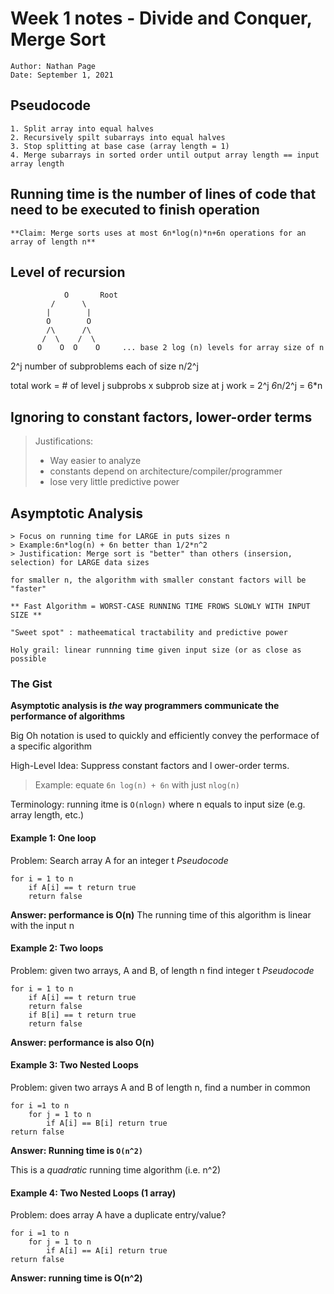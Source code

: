  # Week 1 notes - Divide and Conquer, Merge Sort
    Author: Nathan Page
    Date: September 1, 2021

## Pseudocode 
 
    1. Split array into equal halves 
    2. Recursively spilt subarrays into equal halves
    3. Stop splitting at base case (array length = 1)
    4. Merge subarrays in sorted order until output array length == input array length 


    

 
## Running time is the number of lines of code that need to be executed to finish operation 

    **Claim: Merge sorts uses at most 6n*log(n)*n+6n operations for an array of length n**


## Level of recursion 
 
                O       Root
             /      \
            |        |
            O        O
            /\      /\
           /  \    /  \
          O    O  O    O     ... base 2 log (n) levels for array size of n

2^j number of subproblems each of size n/2^j 

total work = # of level j subprobs x subprob size at j 
work = 2^j *6*n/2^j = 6*n

## Ignoring to constant factors, lower-order terms
 > Justifications:
 > * Way easier to analyze
 > * constants depend on architecture/compiler/programmer
 > * lose very little predictive power


## Asymptotic Analysis 

    > Focus on running time for LARGE in puts sizes n
    > Example:6n*log(n) + 6n better than 1/2*n^2
    > Justification: Merge sort is "better" than others (insersion, selection) for LARGE data sizes

    for smaller n, the algorithm with smaller constant factors will be "faster"

    ** Fast Algorithm = WORST-CASE RUNNING TIME FROWS SLOWLY WITH INPUT SIZE **

    "Sweet spot" : matheematical tractability and predictive power

    Holy grail: linear runnning time given input size (or as close as possible

### The Gist
**Asymptotic analysis is _the_ way programmers communicate the performance of algorithms**

Big Oh notation is used to quickly and efficiently convey the performace of a specific algorithm

High-Level Idea: Suppress constant factors and l ower-order terms.

> Example: equate `6n log(n) + 6n` with just `nlog(n)`

Terminology: running itme is `O(nlogn)` where n equals to input size (e.g. array length, etc.)

#### Example 1: One loop
Problem: Search array A for an integer t
_Pseudocode_
```
for i = 1 to n
    if A[i] == t return true
    return false
```
**Answer: performance is O(n)**
The running time of this algorithm is linear with the input n

#### Example 2: Two loops
Problem: given two arrays, A and B, of length n find integer t
_Pseudocode_
```
for i = 1 to n
    if A[i] == t return true
    return false
    if B[i] == t return true
    return false
```
**Answer: performance is also O(n)**

#### Example 3: Two Nested Loops
Problem: given two arrays A and B of length n, find a number in common

```
for i =1 to n
    for j = 1 to n
        if A[i] == B[i] return true
return false
```


**Answer: Running time is `O(n^2)`**

This is a _quadratic_ running time algorithm (i.e. n^2)

#### Example 4: Two Nested Loops (1 array)

Problem: does array A have a duplicate entry/value?

```
for i =1 to n
    for j = 1 to n
        if A[i] == A[i] return true
return false
```
**Answer: running time is O(n^2)**

